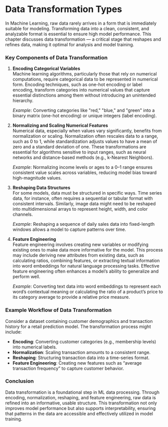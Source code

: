 # Data Transformation Types

In Machine Learning, raw data rarely arrives in a form that is immediately suitable for modeling. Transforming data into a clean, consistent, and analyzable format is essential to ensure high model performance. This chapter discusses data transformation — a critical stage that reshapes and refines data, making it optimal for analysis and model training.

### Key Components of Data Transformation

1.  **Encoding Categorical Variables**\
    Machine learning algorithms, particularly those that rely on numerical computations, require categorical data to be represented in numerical form. Encoding techniques, such as one-hot encoding or label encoding, transform categories into numerical values that capture essential distinctions among them without introducing an unintended hierarchy.

    _Example_: Converting categories like "red," "blue," and "green" into a binary matrix (one-hot encoding) or unique integers (label encoding).
2.  **Normalizing and Scaling Numerical Features**\
    Numerical data, especially when values vary significantly, benefits from normalization or scaling. Normalization often rescales data to a range, such as 0 to 1, while standardization adjusts values to have a mean of zero and a standard deviation of one. These transformations are essential for algorithms sensitive to input ranges, such as neural networks and distance-based methods (e.g., k-Nearest Neighbors).

    _Example_: Normalizing income levels or ages to a 0–1 range ensures consistent value scales across variables, reducing model bias toward high-magnitude values.
3.  **Reshaping Data Structures**\
    For some models, data must be structured in specific ways. Time series data, for instance, often requires a sequential or tabular format with consistent intervals. Similarly, image data might need to be reshaped into multidimensional arrays to represent height, width, and color channels.

    _Example_: Reshaping a sequence of daily sales data into fixed-length windows allows a model to capture patterns over time.
4.  **Feature Engineering**\
    Feature engineering involves creating new variables or modifying existing ones to make data more informative for the model. This process may include deriving new attributes from existing data, such as calculating ratios, combining features, or extracting textual information into word embeddings for natural language processing tasks. Effective feature engineering often enhances a model’s ability to generalize and perform well.

    _Example_: Converting text data into word embeddings to represent each word’s contextual meaning or calculating the ratio of a product’s price to its category average to provide a relative price measure.

### Example Workflow of Data Transformation

Consider a dataset containing customer demographics and transaction history for a retail prediction model. The transformation process might include:

* **Encoding**: Converting customer categories (e.g., membership levels) into numerical labels.
* **Normalization**: Scaling transaction amounts to a consistent range.
* **Reshaping**: Structuring transaction data into a time-series format.
* **Feature Engineering**: Creating new features such as “average transaction frequency” to capture customer behavior.

### Conclusion

Data transformation is a foundational step in ML data processing. Through encoding, normalization, reshaping, and feature engineering, raw data is refined into an informative, usable structure. This transformation not only improves model performance but also supports interpretability, ensuring that patterns in the data are accessible and effectively utilized in model training.
